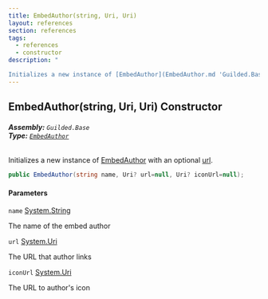 ```yaml
---
title: EmbedAuthor(string, Uri, Uri)
layout: references
section: references
tags:
  - references
  - constructor
description: "

Initializes a new instance of [EmbedAuthor](EmbedAuthor.md 'Guilded.Base.Embeds.EmbedAuthor') with an optional [url](EmbedAuthor.EmbedAuthor(string,Uri,Uri).md#Guilded.Base.Embeds.EmbedAuthor.EmbedAuthor(string,Uri,Uri).url 'Guilded.Base.Embeds.EmbedAuthor.EmbedAuthor(string, Uri, Uri).url')."
---
```


## EmbedAuthor(string, Uri, Uri) Constructor
###### **Assembly:** `Guilded.Base`<br/>**Type:** [`EmbedAuthor`](EmbedAuthor.md 'Guilded.Base.Embeds.EmbedAuthor')

Initializes a new instance of [EmbedAuthor](EmbedAuthor.md 'Guilded.Base.Embeds.EmbedAuthor') with an optional [url](EmbedAuthor.EmbedAuthor(string,Uri,Uri).md#Guilded.Base.Embeds.EmbedAuthor.EmbedAuthor(string,Uri,Uri).url 'Guilded.Base.Embeds.EmbedAuthor.EmbedAuthor(string, Uri, Uri).url').

```csharp
public EmbedAuthor(string name, Uri? url=null, Uri? iconUrl=null);
```
#### Parameters

<a name='Guilded.Base.Embeds.EmbedAuthor.EmbedAuthor(string,Uri,Uri).name'></a>

`name` [System.String](https://docs.microsoft.com/en-us/dotnet/api/System.String 'System.String')

The name of the embed author

<a name='Guilded.Base.Embeds.EmbedAuthor.EmbedAuthor(string,Uri,Uri).url'></a>

`url` [System.Uri](https://docs.microsoft.com/en-us/dotnet/api/System.Uri 'System.Uri')

The URL that author links

<a name='Guilded.Base.Embeds.EmbedAuthor.EmbedAuthor(string,Uri,Uri).iconUrl'></a>

`iconUrl` [System.Uri](https://docs.microsoft.com/en-us/dotnet/api/System.Uri 'System.Uri')

The URL to author's icon